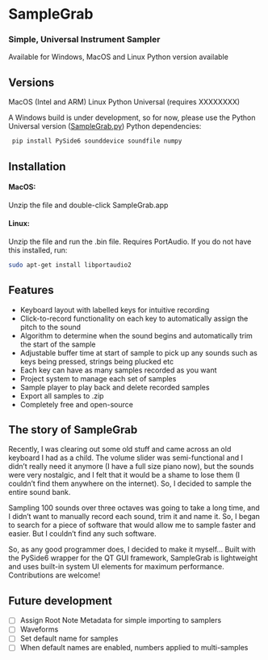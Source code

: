 # SampleGrab
### Simple, Universal Instrument Sampler
Available for Windows, MacOS and Linux
Python version available

## Versions
MacOS (Intel and ARM)
Linux
Python Universal (requires XXXXXXXX)

A Windows build is under development, so for now, please use the Python Universal version ([SampleGrab.py](https://github.com/TheWilliamGeorge/SampleGrab/blob/main/SampleGrab.py))
Python dependencies:
```bash
 pip install PySide6 sounddevice soundfile numpy
```

## Installation
#### MacOS: 
Unzip the file and double-click SampleGrab.app
#### Linux:
Unzip the file and run the .bin file. Requires PortAudio. If you do not have this installed, run: 
```bash
sudo apt-get install libportaudio2
```


## Features
- Keyboard layout with labelled keys for intuitive recording
- Click-to-record functionality on each key to automatically assign the pitch to the sound
- Algorithm to determine when the sound begins and automatically trim the start of the sample 
- Adjustable buffer time at start of sample to pick up any sounds such as keys being pressed, strings being plucked etc 
- Each key can have as many samples recorded as you want 
- Project system to manage each set of samples 
- Sample player to play back and delete recorded samples 
- Export all samples to .zip 
- Completely free and open-source


## The story of SampleGrab
Recently, I was clearing out some old stuff and came across an old keyboard I had as a child. The volume slider was semi-functional and I didn’t really need it anymore (I have a full size piano now), but the sounds were very nostalgic, and I felt that it would be a shame to lose them (I couldn’t find them anywhere on the internet). So, I decided to sample the entire sound bank. 

Sampling 100 sounds over three octaves was going to take a long time, and I didn’t want to manually record each sound, trim it and name it. So, I began to search for a piece of software that would allow me to sample faster and easier. But I couldn’t find any such software. 

So, as any good programmer does, I decided to make it myself…
Built with the PySide6 wrapper for the QT GUI framework, SampleGrab is lightweight and uses built-in system UI elements for maximum performance. Contributions are welcome! 


## Future development
- [ ] Assign Root Note Metadata for simple importing to samplers
- [ ] Waveforms
- [ ] Set default name for samples
- [ ] When default names are enabled, numbers applied to multi-samples
